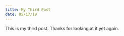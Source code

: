 ```yaml
---
title: My Third Post
date: 05/17/19
---
```


This is my third post. Thanks for looking at it yet again.